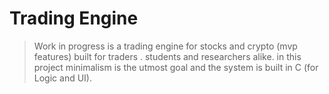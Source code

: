 # Trading Engine 
> Work in progress is a trading engine for stocks and crypto (mvp features) built for traders . students and researchers alike. in this project minimalism is the utmost goal and the system is built in C (for Logic and UI).